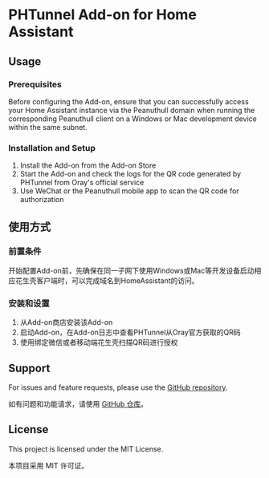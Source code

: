 # PHTunnel Add-on for Home Assistant

## Usage

### Prerequisites
Before configuring the Add-on, ensure that you can successfully access your Home Assistant instance via the Peanuthull domain when running the corresponding Peanuthull client on a Windows or Mac development device within the same subnet.

### Installation and Setup
1. Install the Add-on from the Add-on Store
2. Start the Add-on and check the logs for the QR code generated by PHTunnel from Oray's official service
3. Use WeChat or the Peanuthull mobile app to scan the QR code for authorization

## 使用方式

### 前置条件
开始配置Add-on前，先确保在同一子网下使用Windows或Mac等开发设备启动相应花生壳客户端时，可以完成域名到HomeAssistant的访问。

### 安装和设置
1. 从Add-on商店安装该Add-on
2. 启动Add-on，在Add-on日志中查看PHTunnel从Oray官方获取的QR码
3. 使用绑定微信或者移动端花生壳扫描QR码进行授权

## Support

For issues and feature requests, please use the [GitHub repository](https://github.com/shisaru292/homeassistant-phtunnel-addon/issues).

如有问题和功能请求，请使用 [GitHub 仓库](https://github.com/shisaru292/homeassistant-phtunnel-addon/issues)。

## License

This project is licensed under the MIT License.

本项目采用 MIT 许可证。
